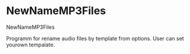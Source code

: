 # NewNameMP3Files
NewNameMP3Files

Programm for rename audio files by template from options. User can set yourown tempalate.
